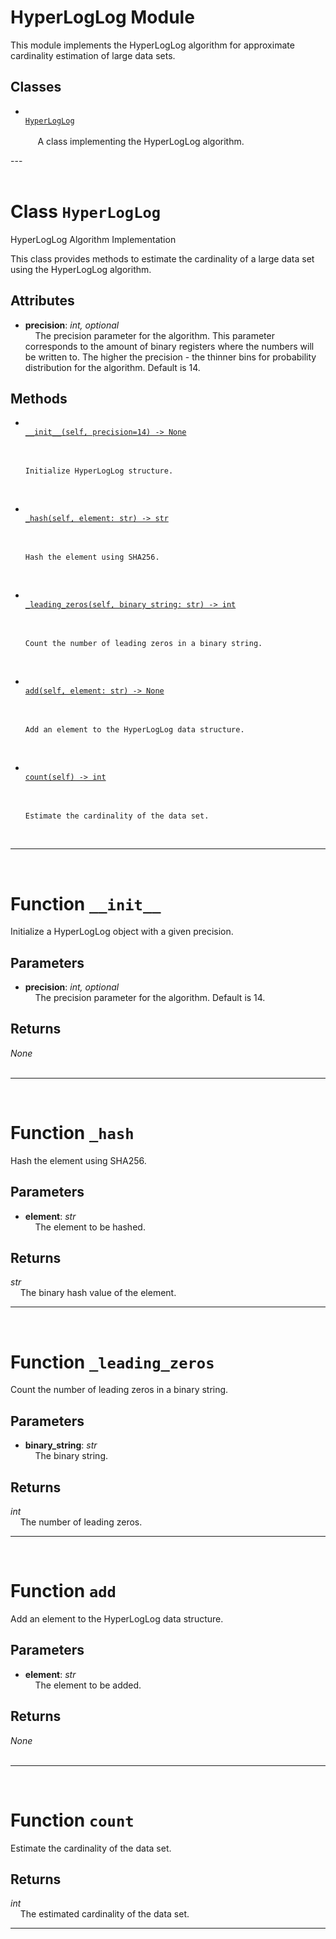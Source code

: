 <h1>HyperLogLog Module</h1>
 This module implements the HyperLogLog algorithm for approximate cardinality estimation of large data sets.  
<h2>Classes</h2>
<ul>
<li> <a href='#class-HyperLogLog'><code>
HyperLogLog
</code></a> <br>
&nbsp;&nbsp;&nbsp;&nbsp;
    A class implementing the HyperLogLog algorithm.
<br></li>
</ul>
---
<div style="page-break-after: always; visibility: hidden"></div>
<br>
<h1 id="class-HyperLogLog">
<strong>Class</strong>
<code>HyperLogLog</code></h1>
HyperLogLog Algorithm Implementation

This class provides methods to estimate the cardinality of a
large data set using the HyperLogLog algorithm.

<h2>Attributes</h2>
<ul>
<li> <strong>precision</strong>: <em>int, optional</em> <br>
&nbsp;&nbsp;&nbsp;&nbsp;The precision parameter for the algorithm. This parameter corresponds to the amount of binary registers where the numbers will be written to. The higher the precision - the thinner bins for probability distribution for the algorithm. Default is 14. <br></li>
</ul>
<h2>Methods</h2>
<ul>
<li> <a href='#function-__init__'><code>
__init__(self, precision=14) -> None
</code></a> <br>
&nbsp;&nbsp;&nbsp;&nbsp;

```
Initialize HyperLogLog structure.
```

<br></li>

<li> <a href='#function-_hash'><code>
_hash(self, element: str) -> str
</code></a> <br>
&nbsp;&nbsp;&nbsp;&nbsp;

```
Hash the element using SHA256.
```

<br></li>

<li> <a href='#function-_leading_zeros'><code>
_leading_zeros(self, binary_string: str) -> int
</code></a> <br>
&nbsp;&nbsp;&nbsp;&nbsp;

```
Count the number of leading zeros in a binary string.
```

<br></li>

<li> <a href='#function-add'><code>
add(self, element: str) -> None
</code></a> <br>
&nbsp;&nbsp;&nbsp;&nbsp;

```
Add an element to the HyperLogLog data structure.
```

<br></li>

<li> <a href='#function-count'><code>
count(self) -> int
</code></a> <br>
&nbsp;&nbsp;&nbsp;&nbsp;

```
Estimate the cardinality of the data set.
```

<br></li>

</ul>

______________________________________________________________________

<div style="page-break-after: always; visibility: hidden"></div>
<br>
<h1 id="function-__init__">
<strong>Function</strong>
<code>__init__</code></h1>
Initialize a HyperLogLog object with a given precision.

<h2>Parameters</h2>
<ul>
<li> <strong>precision</strong>: <em>int, optional</em> <br>
&nbsp;&nbsp;&nbsp;&nbsp;The precision parameter for the algorithm. Default is 14. <br></li>
</ul>
<h2>Returns</h2>
<em>None</em> <br>
&nbsp;&nbsp;&nbsp;&nbsp; <br>

______________________________________________________________________

<div style="page-break-after: always; visibility: hidden"></div>
<br>
<h1 id="function-_hash">
<strong>Function</strong>
<code>_hash</code></h1>
Hash the element using SHA256.

<h2>Parameters</h2>
<ul>
<li> <strong>element</strong>: <em>str</em> <br>
&nbsp;&nbsp;&nbsp;&nbsp;The element to be hashed. <br></li>
</ul>
<h2>Returns</h2>
<em>str</em> <br>
&nbsp;&nbsp;&nbsp;&nbsp;The binary hash value of the element. <br>

______________________________________________________________________

<div style="page-break-after: always; visibility: hidden"></div>
<br>
<h1 id="function-_leading_zeros">
<strong>Function</strong>
<code>_leading_zeros</code></h1>
Count the number of leading zeros in a binary string.

<h2>Parameters</h2>
<ul>
<li> <strong>binary_string</strong>: <em>str</em> <br>
&nbsp;&nbsp;&nbsp;&nbsp;The binary string. <br></li>
</ul>
<h2>Returns</h2>
<em>int</em> <br>
&nbsp;&nbsp;&nbsp;&nbsp;The number of leading zeros. <br>

______________________________________________________________________

<div style="page-break-after: always; visibility: hidden"></div>
<br>
<h1 id="function-add">
<strong>Function</strong>
<code>add</code></h1>
Add an element to the HyperLogLog data structure.

<h2>Parameters</h2>
<ul>
<li> <strong>element</strong>: <em>str</em> <br>
&nbsp;&nbsp;&nbsp;&nbsp;The element to be added. <br></li>
</ul>
<h2>Returns</h2>
<em>None</em> <br>
&nbsp;&nbsp;&nbsp;&nbsp; <br>

______________________________________________________________________

<div style="page-break-after: always; visibility: hidden"></div>
<br>
<h1 id="function-count">
<strong>Function</strong>
<code>count</code></h1>
Estimate the cardinality of the data set.

<h2>Returns</h2>
<em>int</em> <br>
&nbsp;&nbsp;&nbsp;&nbsp;The estimated cardinality of the data set. <br>

______________________________________________________________________
